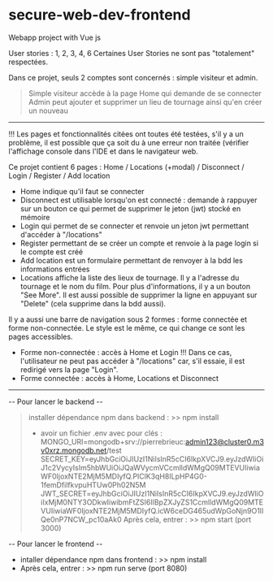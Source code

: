 # secure-web-dev-frontend
Webapp project with Vue js

User stories : 1, 2, 3, 4, 6
Certaines User Stories ne sont pas "totalement" respectées.

Dans ce projet, seuls 2 comptes sont concernés : simple visiteur et admin.
> Simple visiteur accède à la page Home qui demande de se connecter
> Admin peut ajouter et supprimer un lieu de tournage ainsi qu'en créer un nouveau

---------------------------------------------------------------------------------------------------------------------------------------------
!!! Les pages et fonctionnalités citées ont toutes été testées, s'il y a un problème, il est possible que ça soit du à une erreur non traitée (vérifier l'affichage console dans l'IDE et dans le navigateur web. 

Ce projet contient 6 pages : Home / Locations (+modal) / Disconnect / Login / Register / Add location
* Home indique qu'il faut se connecter
* Disconnect est utilisable lorsqu'on est connecté : demande à rappuyer sur un bouton ce qui permet de supprimer le jeton (jwt) stocké en mémoire
* Login qui permet de se connecter et renvoie un jeton jwt permettant d'accéder à "/locations"
* Register permettant de se créer un compte et renvoie à la page login si le compte est créé
* Add location est un formulaire permettant de renvoyer à la bdd les informations entrées
* Locations affiche la liste des lieux de tournage. Il y a l'adresse du tournage et le nom du film. Pour plus d'informations, il y a un bouton "See More". Il est aussi possible de supprimer la ligne en appuyant sur "Delete" (cela supprime dans la bdd aussi).

Il y a aussi une barre de navigation sous 2 formes : forme connectée et forme non-connectée.
Le style est le même, ce qui change ce sont les pages accessibles.
* Forme non-connectée : accès à Home et Login
  !!! Dans ce cas, l'utilisateur ne peut pas accéder à "/locations" car, s'il essaie, il est redirigé vers la page "Login".
* Forme connectée : accès à Home, Locations et Disconnect

---------------------------------------------------------------------------------------------------------------------------------------------
-- Pour lancer le backend --
> installer dépendance npm dans backend : >> npm install
> + avoir un fichier .env avec pour clés : 
    MONGO_URI=mongodb+srv://pierrebrieuc:admin123@cluster0.m3v0xrz.mongodb.net/test
    SECRET_KEY=eyJhbGciOiJIUzI1NiIsInR5cCI6IkpXVCJ9.eyJzdWIiOiJ1c2VycyIsIm5hbWUiOiJQaWVycmVCcmlldWMgQ09MTEVUIiwiaWF0IjoxNTE2MjM5MDIyfQ.PlClK3qH8ILpHP4G0-1femDfilfkvpuHTUw0Ph02N5M          JWT_SECRET=eyJhbGciOiJIUzI1NiIsInR5cCI6IkpXVCJ9.eyJzdWIiOiIxMjM0NTY3ODkwIiwibmFtZSI6IlBpZXJyZS1CcmlldWMgQ09MTEVUIiwiaWF0IjoxNTE2MjM5MDIyfQ.icW6ceDG465udWpGoNjn9O1lIQe0nP7NCW_pc10aAk0
> Après cela, entrer : >> npm start (port 3000)


-- Pour lancer le frontend --
* intaller dépendance npm dans frontend : >> npm install
* Après cela, entrer : >>  npm run serve (port 8080)

